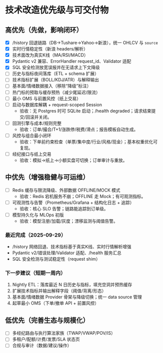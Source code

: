 # 技术改造优先级与可交付物

## 高优先（先做，影响闭环）
- [x] /history 回退链路（DB→Tushare→Yahoo→新浪），统一 OHLCV 与 `source`
- [x] 实时行情稳定性（新浪 headers/解析）
- [x] 技术面改为真实K线（MA/RSI/MACD）
- [x] Pydantic v2 兼容、ErrorHandler request_id、Validator 适配
- [x] SQL 安全检测放宽误报并在无请求上下文降级
- [ ] 历史与指标夜间落库（ETL + schema 扩展）
- [ ] 技术指标扩展（BOLL/KDJ/ATR）与解释输出
- [ ] 基本面/情绪数据接入（移除“降级”标注）
- [ ] 热门标的预取与缓存预热（减少尾延迟/限流）
- [ ] 最小 OMS 与前置风控（纸上交易）
- [ ] 启动与数据库解耦 + request-scoped Session
  - 验收：无 Postgres 时可 SQLite 启动；/health degraded；请求结束提交/回滚并关闭。
- [ ] 回测引擎与成本/规则完整
  - 验收：订单/撮合/T+1/涨跌停/税费/滑点；报告模板自动生成。
- [ ] 风控与组合最小闭环
  - 验收：下单前约束检查（单票/集中度/行业/风格/现金）；基本权重优化可复现。
- [ ] 经纪接口与纸上交易
  - 验收：模拟→纸上→小额实盘可切换；订单审计与重放。

## 中优先（增强稳健与可运维）
- [ ] Redis 缓存与限流降级、外部数据 OFFLINE/MOCK 模式
  - 验收：Redis 宕机服务不崩；OFFLINE 走 Mock；有可观测指标。
- [ ] 可观测性与告警（Prometheus/Grafana + 结构化日志 + 追踪）
  - 验收：核心 SLO 告警；链路能追踪到订单级。
- [ ] 模型持久化与 MLOps 初版
  - 验收：模型注册/加载/灰度；漂移监测与阈值告警。


### 最近完成（2025-09-29）
- /history 网络回退、技术指标基于真实K线、实时行情解析增强
- Pydantic v2/错误处理/Validator 适配、/health 服务汇总
- SQL 安全检测与测试稳定性（request shim）

### 下一步建议（短期一周内）
1) Nightly ETL：落库最近 N 日历史与指标，填充空洞并预热缓存
2) 扩展技术指标并输出解释字段（阈值/背离/形态）
3) 基本面/情绪数据 Provider 骨架与降级切换；统一 data source 管理
4) 起草最小 OMS（下单/撤单 API + 前置风控）


## 低优先（完善生态与规模化）
- [ ] 多经纪路由与执行算法家族（TWAP/VWAP/POV/IS）
- [ ] 多租户/配额/计费/发票/SLA 状态页
- [ ] 合规与审计（数据/建议/操作）

